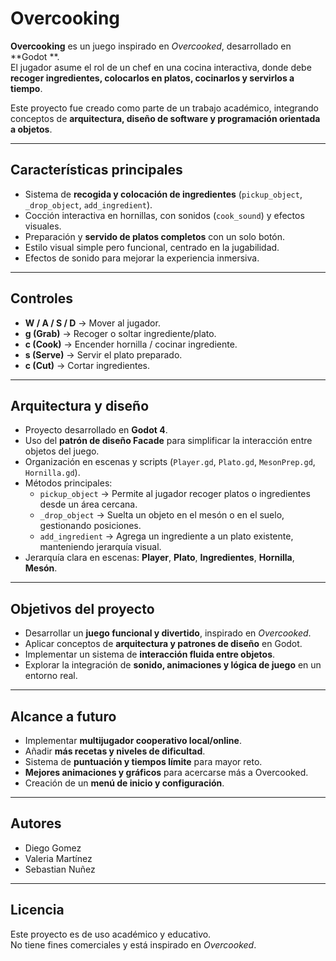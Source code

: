 # Overcooking

**Overcooking** es un juego inspirado en *Overcooked*, desarrollado en **Godot **.  
El jugador asume el rol de un chef en una cocina interactiva, donde debe **recoger ingredientes, colocarlos en platos, cocinarlos y servirlos a tiempo**.  

Este proyecto fue creado como parte de un trabajo académico, integrando conceptos de **arquitectura, diseño de software y programación orientada a objetos**.

---

##  Características principales
-  Sistema de **recogida y colocación de ingredientes** (`pickup_object`, `_drop_object`, `add_ingredient`).
-  Cocción interactiva en hornillas, con sonidos (`cook_sound`) y efectos visuales.
-  Preparación y **servido de platos completos** con un solo botón.
-  Estilo visual simple pero funcional, centrado en la jugabilidad.
-  Efectos de sonido para mejorar la experiencia inmersiva.

---

##  Controles
- **W / A / S / D** → Mover al jugador.
- **g (Grab)** → Recoger o soltar ingrediente/plato.
- **c (Cook)** → Encender hornilla / cocinar ingrediente.
- **s (Serve)** → Servir el plato preparado.
- **c (Cut)** → Cortar ingredientes.

---

##  Arquitectura y diseño
- Proyecto desarrollado en **Godot 4**.
- Uso del **patrón de diseño Facade** para simplificar la interacción entre objetos del juego.
- Organización en escenas y scripts (`Player.gd`, `Plato.gd`, `MesonPrep.gd`, `Hornilla.gd`).
- Métodos principales:
  - `pickup_object` → Permite al jugador recoger platos o ingredientes desde un área cercana.
  - `_drop_object` → Suelta un objeto en el mesón o en el suelo, gestionando posiciones.
  - `add_ingredient` → Agrega un ingrediente a un plato existente, manteniendo jerarquía visual.
- Jerarquía clara en escenas: **Player**, **Plato**, **Ingredientes**, **Hornilla**, **Mesón**.

---
##  Objetivos del proyecto
- Desarrollar un **juego funcional y divertido**, inspirado en *Overcooked*.
- Aplicar conceptos de **arquitectura y patrones de diseño** en Godot.
- Implementar un sistema de **interacción fluida entre objetos**.
- Explorar la integración de **sonido, animaciones y lógica de juego** en un entorno real.

---

## Alcance a futuro
- Implementar **multijugador cooperativo local/online**.
- Añadir **más recetas y niveles de dificultad**.
- Sistema de **puntuación y tiempos límite** para mayor reto.
- **Mejores animaciones y gráficos** para acercarse más a Overcooked.
- Creación de un **menú de inicio y configuración**.

---

##  Autores
- Diego Gomez
- Valeria Martínez
- Sebastian Nuñez

---

## Licencia
Este proyecto es de uso académico y educativo.  
No tiene fines comerciales y está inspirado en *Overcooked*.
